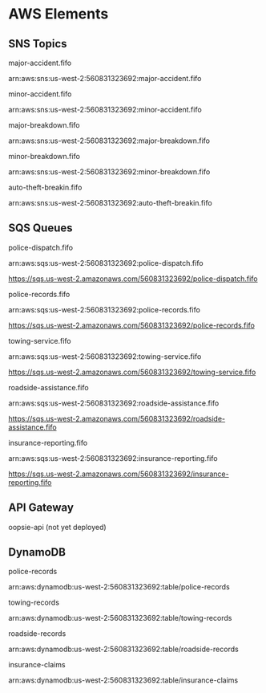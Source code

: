 # AWS Elements

## SNS Topics

major-accident.fifo

arn:aws:sns:us-west-2:560831323692:major-accident.fifo

minor-accident.fifo

arn:aws:sns:us-west-2:560831323692:minor-accident.fifo

major-breakdown.fifo

arn:aws:sns:us-west-2:560831323692:major-breakdown.fifo

minor-breakdown.fifo

arn:aws:sns:us-west-2:560831323692:minor-breakdown.fifo

auto-theft-breakin.fifo

arn:aws:sns:us-west-2:560831323692:auto-theft-breakin.fifo


## SQS Queues

police-dispatch.fifo

arn:aws:sqs:us-west-2:560831323692:police-dispatch.fifo

https://sqs.us-west-2.amazonaws.com/560831323692/police-dispatch.fifo

police-records.fifo

arn:aws:sqs:us-west-2:560831323692:police-records.fifo

https://sqs.us-west-2.amazonaws.com/560831323692/police-records.fifo

towing-service.fifo

arn:aws:sqs:us-west-2:560831323692:towing-service.fifo

https://sqs.us-west-2.amazonaws.com/560831323692/towing-service.fifo

roadside-assistance.fifo

arn:aws:sqs:us-west-2:560831323692:roadside-assistance.fifo

https://sqs.us-west-2.amazonaws.com/560831323692/roadside-assistance.fifo

insurance-reporting.fifo

arn:aws:sqs:us-west-2:560831323692:insurance-reporting.fifo

https://sqs.us-west-2.amazonaws.com/560831323692/insurance-reporting.fifo


## API Gateway

oopsie-api (not yet deployed)

## DynamoDB

police-records

arn:aws:dynamodb:us-west-2:560831323692:table/police-records

towing-records

arn:aws:dynamodb:us-west-2:560831323692:table/towing-records

roadside-records

arn:aws:dynamodb:us-west-2:560831323692:table/roadside-records

insurance-claims

arn:aws:dynamodb:us-west-2:560831323692:table/insurance-claims
